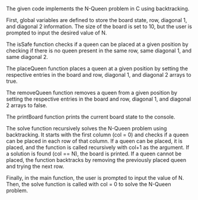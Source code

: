 The given code implements the N-Queen problem in C using backtracking.

First, global variables are defined to store the board state, row, diagonal 1, and diagonal 2 information. The size of the board is set to 10, but the user is prompted to input the desired value of N.

The isSafe function checks if a queen can be placed at a given position by checking if there is no queen present in the same row, same diagonal 1, and same diagonal 2.

The placeQueen function places a queen at a given position by setting the respective entries in the board and row, diagonal 1, and diagonal 2 arrays to true.

The removeQueen function removes a queen from a given position by setting the respective entries in the board and row, diagonal 1, and diagonal 2 arrays to false.

The printBoard function prints the current board state to the console.

The solve function recursively solves the N-Queen problem using backtracking. It starts with the first column (col = 0) and checks if a queen can be placed in each row of that column. If a queen can be placed, it is placed, and the function is called recursively with col+1 as the argument. If a solution is found (col == N), the board is printed. If a queen cannot be placed, the function backtracks by removing the previously placed queen and trying the next row.

Finally, in the main function, the user is prompted to input the value of N. Then, the solve function is called with col = 0 to solve the N-Queen problem.